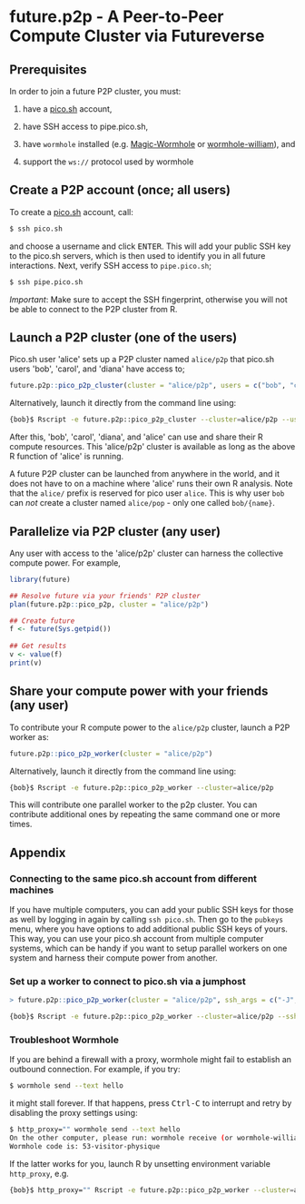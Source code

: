 # future.p2p - A Peer-to-Peer Compute Cluster via Futureverse


## Prerequisites

In order to join a future P2P cluster, you must:

1. have a [pico.sh] account,

2. have SSH access to pipe.pico.sh,

3. have `wormhole` installed (e.g. [Magic-Wormhole] or
[wormhole-william]), and

4. support the `ws://` protocol used by wormhole


## Create a P2P account (once; all users)

To create a [pico.sh] account, call:

```sh
$ ssh pico.sh
```

and choose a username and click <kbd>ENTER</kbd>.  This will add your
public SSH key to the pico.sh servers, which is then used to identify
you in all future interactions. Next, verify SSH access to
`pipe.pico.sh`;

```sh
$ ssh pipe.pico.sh
```

_Important_: Make sure to accept the SSH fingerprint, otherwise you
will not be able to connect to the P2P cluster from R.



## Launch a P2P cluster (one of the users)

Pico.sh user 'alice' sets up a P2P cluster named `alice/p2p` that
pico.sh users 'bob', 'carol', and 'diana' have access to;

```r
future.p2p::pico_p2p_cluster(cluster = "alice/p2p", users = c("bob", "carol", "diana"))
```

Alternatively, launch it directly from the command line using:

```sh
{bob}$ Rscript -e future.p2p::pico_p2p_cluster --cluster=alice/p2p --users=bob,carol,diana
```

After this, 'bob', 'carol', 'diana', and 'alice' can use and share
their R compute resources.  This 'alice/p2p' cluster is available as
long as the above R function of 'alice' is running.

A future P2P cluster can be launched from anywhere in the world, and
it does not have to on a machine where 'alice' runs their own R
analysis.  Note that the `alice/` prefix is reserved for pico user
`alice`.  This is why user `bob` can _not_ create a cluster named
`alice/pop` - only one called `bob/{name}`.


## Parallelize via P2P cluster (any user)

Any user with access to the 'alice/p2p' cluster can harness the
collective compute power. For example,

```r
library(future)

## Resolve future via your friends' P2P cluster
plan(future.p2p::pico_p2p, cluster = "alice/p2p")

## Create future
f <- future(Sys.getpid())
  
## Get results
v <- value(f)
print(v)
```


## Share your compute power with your friends (any user)

To contribute your R compute power to the `alice/p2p` cluster, launch
a P2P worker as:

```r
future.p2p::pico_p2p_worker(cluster = "alice/p2p")
```

Alternatively, launch it directly from the command line using:

```sh
{bob}$ Rscript -e future.p2p::pico_p2p_worker --cluster=alice/p2p
```

This will contribute one parallel worker to the p2p cluster. You can
contribute additional ones by repeating the same command one or more
times.


## Appendix

### Connecting to the same pico.sh account from different machines

If you have multiple computers, you can add your public SSH keys for
those as well by logging in again by calling `ssh pico.sh`. Then go to
the `pubkeys` menu, where you have options to add additional public
SSH keys of yours. This way, you can use your pico.sh account from
multiple computer systems, which can be handy if you want to setup
parallel workers on one system and harness their compute power from
another.


### Set up a worker to connect to pico.sh via a jumphost

```r
> future.p2p::pico_p2p_worker(cluster = "alice/p2p", ssh_args = c("-J", "somehost"))
```

```sh
{bob}$ Rscript -e future.p2p::pico_p2p_worker --cluster=alice/p2p --ssh_args="-J somehost"
```

### Troubleshoot Wormhole

If you are behind a firewall with a proxy, wormhole might fail to
establish an outbound connection. For example, if you try:

```sh
$ wormhole send --text hello
```

it might stall forever.  If that happens, press <kbd>Ctrl-C</kbd> to
interrupt and retry by disabling the proxy settings using:

```sh
$ http_proxy="" wormhole send --text hello
On the other computer, please run: wormhole receive (or wormhole-william recv)                                                       
Wormhole code is: 53-visitor-physique
```

If the latter works for you, launch R by unsetting environment
variable `http_proxy`, e.g.

```sh
{bob}$ http_proxy="" Rscript -e future.p2p::pico_p2p_worker --cluster=alice/p2p --ssh_args="-J somehost"
```


[pico.sh]: https://pico.sh/
[Magic-Wormhole]: https://magic-wormhole.readthedocs.io/en/latest/
[wormhole-william]: https://github.com/psanford/wormhole-william